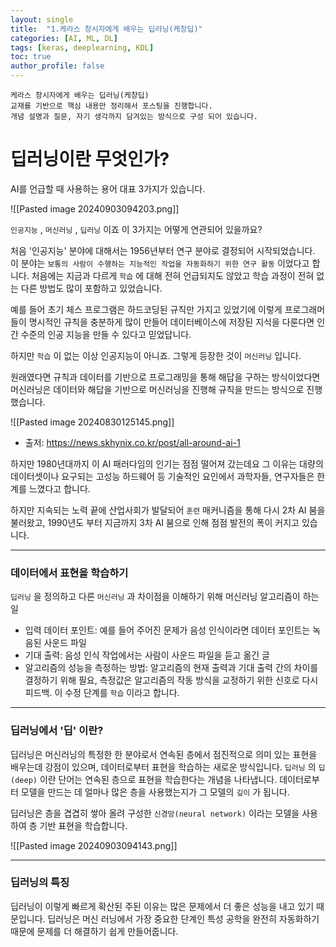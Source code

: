 ```yaml
---
layout: single
title:  "1.케라스 창시자에게 배우는 딥러닝(케창딥)"
categories: [AI, ML, DL]
tags: [keras, deeplearning, KDL]
toc: true
author_profile: false
---
```


```
케라스 창시자에게 배우는 딥러닝(케창딥)
교재를 기반으로 핵심 내용만 정리해서 포스팅을 진행합니다.
개념 설명과 질문, 자기 생각까지 담겨있는 방식으로 구성 되어 있습니다.
```


# 딥러닝이란 무엇인가?

AI를 언급할 때 사용하는 용어 대표 3가지가 있습니다.

![[Pasted image 20240903094203.png]]

`인공지능` , `머신러닝` , `딥러닝` 이죠
이 3가지는 어떻게 연관되어 있을까요?

처음 '인공지능' 분야에 대해서는 1956년부터 연구 분야로 결정되어 시작되었습니다.
이 분야는 `보통의 사람이 수행하는 지능적인 작업을 자동화하기 위한 연구 활동` 이었다고 합니다.
처음에는 지금과 다르게 `학습` 에 대해 전혀 언급되지도 않았고 학습 과정이 전혀 없는 다른 방법도 많이 포함하고 있었습니다.

예를 들어 초기 체스 프로그램은 하드코딩된 규칙만 가지고 있었기에 이렇게 프로그래머들이 명시적인 규칙을 충분하게 많이 만들어 데이터베이스에 저장된 지식을 다룬다면 인간 수준의 인공 지능을 만들 수 있다고 믿었답니다.

하지만 `학습` 이 없는 이상 인공지능이 아니죠. 그렇게 등장한 것이 `머신러닝` 입니다.

원래였다면 규칙과 데이터를 기반으로 프로그래밍을 통해 해답을 구하는 방식이었다면
머신러닝은 데이터와 해답을 기반으로 머신러닝을 진행해 규칙을 만드는 방식으로 진행했습니다.

![[Pasted image 20240830125145.png]]
- 출저: https://news.skhynix.co.kr/post/all-around-ai-1

하지만 1980년대까지 이 AI 패러다임의 인기는 점점 떨어져 갔는데요
그 이유는 대량의 데이터셋이나 요구되는 고성능 하드웨어 등 기술적인 요인에서 과학자들, 연구자들은 한계를 느꼈다고 합니다.

하지만 지속되는 노력 끝에 산업사회가 발달되어 `훈련`  매커니즘을 통해 다시 2차 AI 붐을 불러왔고, 1990년도 부터 지금까지 3차 AI 붐으로 인해 점점 발전의 폭이 커지고 있습니다.

---
### 데이터에서 표현을 학습하기

`딥러닝` 을 정의하고 다른 `머신러닝` 과 차이점을 이해하기 위해 머신러닝 알고리즘이 하는 일
- 입력 데이터 포인트: 예를 들어 주어진 문제가 음성 인식이라면 데이터 포인트는 녹음된 사운드 파일 
- 기대 출력: 음성 인식 작업에서는 사람이 사운드 파일을 듣고 옮긴 글
- 알고리즘의 성능을 측정하는 방법: 알고리즘의 현재 출력과 기대 출력 간의 차이를 결정하기 위해 필요, 측정값은 알고리즘의 작동 방식을 교정하기 위한 신호로 다시 피드백. 이 수정 단계를 `학습` 이라고 합니다.

---
### 딥러닝에서 '딥' 이란?

딥러닝은 머신러닝의 특정한 한 분야로서 연속된 층에서 점진적으로 의미 있는 표현을 배우는데 강점이 있으며, 데이터로부터 표현을 학습하는 새로운 방식입니다. `딥러닝` 의 `딥(deep)` 이란 단어는 연속된 층으로 표현을 학습한다는 개념을 나타냅니다. 데이터로부터 모델을 만드는 데 얼마나 많은 층을 사용했는지가 그 모델의 `깊이` 가 됩니다.

딥러닝은 층을 겹겹히 쌓아 올려 구성한 `신경망(neural network)` 이라는 모델을 사용하여 층 기반 표현을 학습합니다. 

![[Pasted image 20240903094143.png]]

---
### 딥러닝의 특징

딥러닝이 이렇게 빠르게 확산된 주된 이유는 많은 문제에서 더 좋은 성능을 내고 있기 때문입니다.
딥러닝은 머신 러닝에서 가장 중요한 단계인 특성 공학을 완전히 자동화하기 때문에 문제를 더 해결하기 쉽게 만들어줍니다. 

